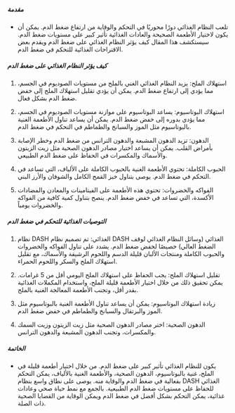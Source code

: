 ##### مقدمة
* تلعب النظام الغذائي دورًا محوريًا في التحكم والوقاية من ارتفاع ضغط الدم. يمكن أن يكون لاختيار الأطعمة الصحيحة والعادات الغذائية تأثير كبير على مستويات ضغط الدم. سيستكشف هذا المقال كيف يؤثر النظام الغذائي على ضغط الدم ويقدم بعض الاقتراحات الغذائية للتحكم في ضغط الدم.

##### كيف يؤثر النظام الغذائي على ضغط الدم
1. استهلاك الملح: يزيد النظام الغذائي الغني بالملح من مستويات الصوديوم في الجسم، مما يؤدي إلى ارتفاع ضغط الدم. يمكن أن يؤدي تقليل استهلاك الملح إلى خفض ضغط الدم بشكل فعال.

2. استهلاك البوتاسيوم: يساعد البوتاسيوم على موازنة مستويات الصوديوم في الجسم، مما يؤدي بدوره إلى خفض ضغط الدم. يمكن أن يساعد تناول الأطعمة الغنية بالبوتاسيوم مثل الموز والسبانخ والطماطم في التحكم في ضغط الدم.

3. الدهون: تزيد الدهون المشبعة والدهون الترانس من ضغط الدم وخطر الإصابة بأمراض القلب. يمكن أن يساعد اختيار مصادر الدهون الصحية مثل زيت الزيتون والأسماك والمكسرات في الحفاظ على ضغط الدم الطبيعي.

4. الحبوب الكاملة: تحتوي الأطعمة الغنية بالحبوب الكاملة على الألياف، التي تساعد في التحكم في ضغط الدم. يوصى بتناول خبز القمح الكامل والشوفان والأرز البني.

4. الفواكه والخضروات: تحتوي هذه الأطعمة على الفيتامينات والمعادن والمضادات الأكسدة، التي تساعد في خفض ضغط الدم. ينصح بتناول كمية كافية من الفواكه والخضروات يومياً.

##### التوصيات الغذائية للتحكم في ضغط الدم
1. نظام DASH الغذائي: تم تصميم نظام DASH الغذائي (وسائل النظام الغذائي لوقف الضغط العالي) خصيصًا لخفض ضغط الدم. يشدد على تناول الفواكه والخضروات والحبوب الكاملة ومنتجات الألبان قليلة الدسم واللحوم الرشيقة والأسماك، مع تقليل استهلاك الملح والسكر واللحوم الحمراء.

2. تقليل استهلاك الملح: يجب الحفاظ على استهلاك الملح اليومي أقل من 5 غرامات. يمكن تحقيق ذلك من خلال اختيار الأطعمة قليلة الملح، واستخدام المكملات الغذائية بقدر أقل، وتجنب الأطعمة المعالجة الغنية بالملح.

3. زيادة استهلاك البوتاسيوم: يمكن أن يساعد تناول الأطعمة الغنية بالبوتاسيوم مثل الموز والبرتقال والسبانخ والطماطم في خفض ضغط الدم.

4. الدهون الصحية: اختر مصادر الدهون الصحية مثل زيت الزيتون وزيت السمك والمكسرات، وتجنب الدهون المشبعة والدهون الترانس.

##### الخاتمة
* يكون للنظام الغذائي تأثير كبير على ضغط الدم. من خلال اختيار أطعمة قليلة في الملح، غنية بالبوتاسيوم، الدهون الصحية، والأطعمة الغنية بالألياف، يمكن التحكم بفعالية في ضغط الدم والوقاية منه. يوصى على نطاق واسع بنظام DASH الغذائي للحفاظ على مستويات ضغط الدم الطبيعية. بالجمع مع نمط حياة صحي وعادات غذائية، يمكن التحكم بشكل أفضل في ضغط الدم ويمكن الوقاية من القضايا الصحية ذات الصلة.